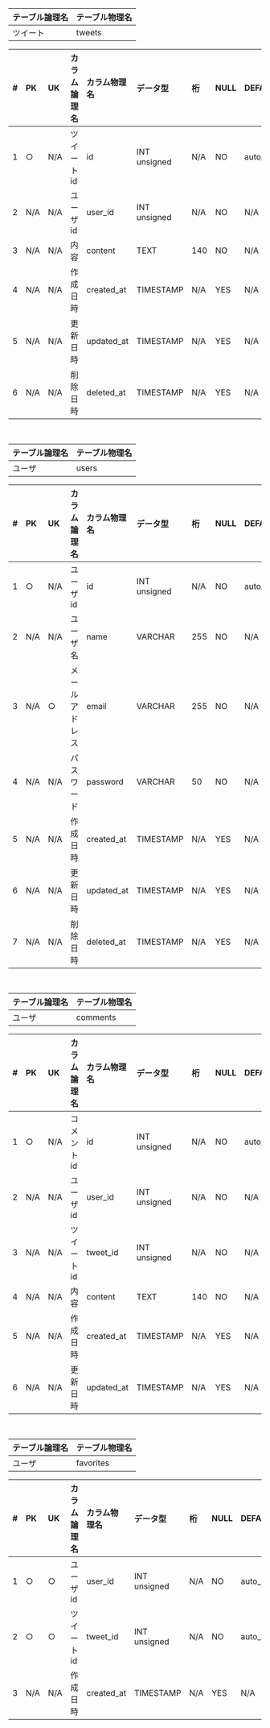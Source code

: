 | テーブル論理名 | テーブル物理名 |
|:--|:--|
| ツイート | tweets | 


| # | PK  | UK  | カラム論理名     | カラム物理名      | データ型       | 桁 | NULL | DEFAULT  | 備考 |
|:--|:--|:--|:--|:--|:--|:--|:--|:--|:--|
| 1 | ○   | N/A | ツイートid       | id             | INT unsigned | N/A | NO   | auto_increment      | |
| 2 | N/A | N/A | ユーザid        | user_id         | INT unsigned | N/A | NO  | N/A                    | |
| 3 | N/A | N/A | 内容           | content         | TEXT         | 140 | NO   | N/A            |               | 
| 4 | N/A | N/A | 作成日時        | created_at      | TIMESTAMP   | N/A  | YES  | N/A                | | 
| 5 | N/A | N/A | 更新日時        | updated_at      | TIMESTAMP   | N/A  | YES  | N/A             | |
| 6 | N/A | N/A | 削除日時        | deleted_at      | TIMESTAMP   | N/A  | YES  | N/A            | |

<br />

| テーブル論理名 | テーブル物理名 |
|:--|:--|
| ユーザ | users | 


| # | PK  | UK  | カラム論理名     | カラム物理名 | データ型       | 桁   | NULL   | DEFAULT   | 備考 |
|:--|:--|:--|:--|:--|:--|:--|:--|:--|:--|
| 1 | ○   | N/A | ユーザid      | id          | INT unsigned | N/A | NO     | auto_increment |             |
| 2 | N/A | N/A | ユーザ名       | name     | VARCHAR | 255 | NO     | N/A |                               |
| 3 | N/A | ○   | メールアドレス   | email  | VARCHAR | 255 | NO     | N/A |                              |
| 4 | N/A | N/A | パスワード      | password | VARCHAR      | 50 | NO     | N/A |                                    |
| 5 | N/A | N/A | 作成日時      | created_at  | TIMESTAMP   | N/A  | YES     | N/A             |               |
| 6 | N/A | N/A | 更新日時      | updated_at  | TIMESTAMP   | N/A  | YES     | N/A             |             |
| 7 | N/A | N/A | 削除日時      | deleted_at  | TIMESTAMP   | N/A  | YES     | N/A             |               |

<br />

| テーブル論理名 | テーブル物理名 |
|:--|:--|
| ユーザ | comments | 


| # | PK  | UK  | カラム論理名     | カラム物理名 | データ型       | 桁   | NULL   | DEFAULT   | 備考 |
|:--|:--|:--|:--|:--|:--|:--|:--|:--|:--|
| 1 | ○   | N/A | コメントid       | id             | INT unsigned | N/A | NO   | auto_increment      | |
| 2 | N/A | N/A | ユーザid      | user_id          | INT unsigned | N/A | NO     | N/A |             |
| 3 | N/A | N/A | ツイートid      | tweet_id          | INT unsigned | N/A | NO     | N/A |             |
| 4 | N/A | N/A | 内容           | content         | TEXT         | 140 | NO   | N/A            |               | 
| 5 | N/A | N/A | 作成日時      | created_at  | TIMESTAMP   | N/A  | YES     | N/A             |               |
| 6 | N/A | N/A | 更新日時      | updated_at  | TIMESTAMP   | N/A  | YES     | N/A             |             |

<br />

| テーブル論理名 | テーブル物理名 |
|:--|:--|
| ユーザ | favorites | 


| # | PK  | UK  | カラム論理名     | カラム物理名 | データ型       | 桁   | NULL   | DEFAULT   | 備考 |
|:--|:--|:--|:--|:--|:--|:--|:--|:--|:--|
| 1 | ○   | ○  | ユーザid      | user_id             | INT unsigned | N/A | NO   | auto_increment      | |
| 2 | ○   | ○  | ツイートid      | tweet_id             | INT unsigned | N/A | NO   | auto_increment      | |
| 3 | N/A | N/A | 作成日時      | created_at  | TIMESTAMP   | N/A  | YES     | N/A             |               |
